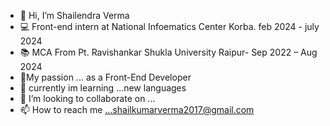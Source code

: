 - 👋 Hi, I’m Shailendra Verma
- 💻 Front-end intern at National Infoematics Center Korba. feb 2024 - july 2024
- 📚 MCA From Pt. Ravishankar Shukla University Raipur- Sep 2022 – Aug 2024  
- 👀My passion ... as a Front-End Developer
- 🌱 currently im learning ...new languages
- 💞️ I’m looking to collaborate on ...
- 📫 How to reach me ...shailkumarverma2017@gmail.com

<!---
Shailendra900/Shailendra900 is a ✨ special ✨ repository because its `README.md` (this file) appears on your GitHub profile.
You can click the Preview link to take a look at your changes.
--->
